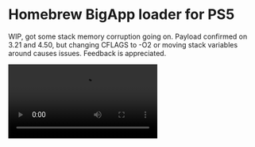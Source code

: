 # Homebrew BigApp loader for PS5
WIP, got some stack memory corruption going on.
Payload confirmed on 3.21 and 4.50, but changing CFLAGS to -O2 or moving stack
variables around causes issues. Feedback is appreciated.

![Sample Video](test.webm)
